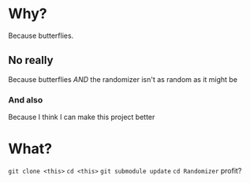 # Why?

Because butterflies.

## No really

Because butterflies _AND_ the randomizer isn't as random as it might be

### And also

Because I think I can make this project better


# What?
`git clone <this>`
`cd <this>`
`git submodule update`
`cd Randomizer`
profit?
